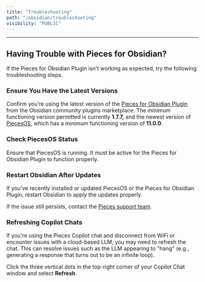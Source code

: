 ```yaml
---
title: "Troubleshooting"
path: "/obsidian/troubleshooting"
visibility: "PUBLIC"
---
```

***

## Having Trouble with Pieces for Obsidian?

If the Pieces for Obsidian Plugin isn’t working as expected, try the following troubleshooting steps.

<on-device-storage />

### Ensure You Have the Latest Versions

Confirm you’re using the latest version of the <a target="_blank" href="https://obsidian.md/plugins?id=pieces-for-developers">Pieces for Obsidian Plugin</a> from the Obsidian community plugins marketplace. The minimum functioning version permitted is currently **1.7.7,** and the newest version of [PiecesOS](https://docs.pieces.app/products/core-dependencies/pieces-os), which has a minimum functioning version of **11.0.0**.

### Check PiecesOS Status

Ensure that PiecesOS is running. It must be active for the Pieces for Obsidian Plugin to function properly.

### Restart Obsidian After Updates

If you’ve recently installed or updated PiecesOS or the Pieces for Obsidian Plugin, restart Obsidian to apply the updates properly.

If the issue still persists, contact the <a target="_blank" href="https://getpieces.typeform.com/to/mCjBSIjF#docs-obsidian">Pieces support team</a>.

### Refreshing Copilot Chats

If you're using the Pieces Copilot chat and disconnect from WiFi or encounter issues with a cloud-based LLM, you may need to refresh the chat. This can resolve issues such as the LLM appearing to "hang" (e.g., generating a response that turns out to be an infinite loop).

Click the three vertical dots in the top-right corner of your Copilot Chat window and select **Refresh**.

<Image src="https://storage.googleapis.com/hashnode_product_documentation_assets/obsidian_plugin_assets/troubleshooting/refresh_copilot_chat_OBS.png" alt="" align="center" fullwidth="true" />
